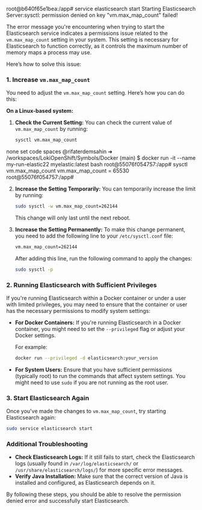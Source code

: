 root@b640f65e1bea:/app# service elasticsearch start
Starting Elasticsearch Server:sysctl: permission denied on key "vm.max_map_count"
 failed!


 The error message you're encountering when trying to start the Elasticsearch service indicates a permissions issue related to the `vm.max_map_count` setting in your system. This setting is necessary for Elasticsearch to function correctly, as it controls the maximum number of memory maps a process may use.

Here’s how to solve this issue:

### 1. Increase `vm.max_map_count`

You need to adjust the `vm.max_map_count` setting. Here’s how you can do this:

**On a Linux-based system:**

1. **Check the Current Setting:**
   You can check the current value of `vm.max_map_count` by running:
   ```bash
   sysctl vm.max_map_count
   ```

none set code spaces
@rifaterdemsahin ➜ /workspaces/LokiOpenShift/Symbols/Docker (main) $ docker run -it --name my-run-elastic22 myelastic:latest bash
root@55076f054757:/app#    sysctl vm.max_map_count
vm.max_map_count = 65530
root@55076f054757:/app# 




2. **Increase the Setting Temporarily:**
   You can temporarily increase the limit by running:
   ```bash
   sudo sysctl -w vm.max_map_count=262144
   ```
   This change will only last until the next reboot.

3. **Increase the Setting Permanently:**
   To make this change permanent, you need to add the following line to your `/etc/sysctl.conf` file:
   ```bash
   vm.max_map_count=262144
   ```
   After adding this line, run the following command to apply the changes:
   ```bash
   sudo sysctl -p
   ```

### 2. Running Elasticsearch with Sufficient Privileges

If you're running Elasticsearch within a Docker container or under a user with limited privileges, you may need to ensure that the container or user has the necessary permissions to modify system settings:

- **For Docker Containers:**
  If you're running Elasticsearch in a Docker container, you might need to set the `--privileged` flag or adjust your Docker settings. 

  For example:
  ```bash
  docker run --privileged -d elasticsearch:your_version
  ```

- **For System Users:**
  Ensure that you have sufficient permissions (typically root) to run the commands that affect system settings. You might need to use `sudo` if you are not running as the root user.

### 3. Start Elasticsearch Again

Once you've made the changes to `vm.max_map_count`, try starting Elasticsearch again:
```bash
sudo service elasticsearch start
```

### Additional Troubleshooting

- **Check Elasticsearch Logs:**
  If it still fails to start, check the Elasticsearch logs (usually found in `/var/log/elasticsearch/` or `/usr/share/elasticsearch/logs/`) for more specific error messages.
- **Verify Java Installation:**
  Make sure that the correct version of Java is installed and configured, as Elasticsearch depends on it.

By following these steps, you should be able to resolve the permission denied error and successfully start Elasticsearch.